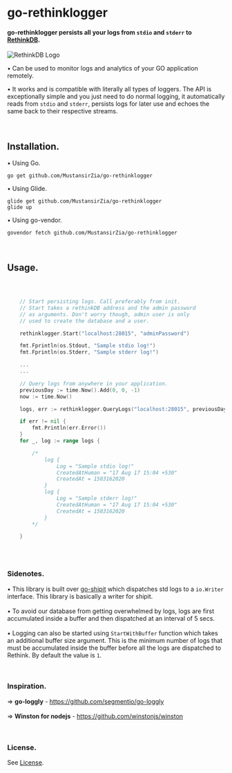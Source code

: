 # go-rethinklogger

#### go-rethinklogger persists all your logs from `stdio` and `stderr` to [RethinkDB](http://rethinkdb.com/).

![RethinkDB Logo](https://rethinkdb.com/assets/images/docs/api_illustrations/quickstart.png "RethinkDB thinker on the job.")

• Can be used to monitor logs and analytics of your GO application remotely.
<br />

• It works and is compatible with literally all types of loggers. The API is exceptionally simple and you just need to do normal logging, 
it automatically reads from `stdio` and `stderr`, persists logs for later use and echoes the same back to their respective streams.

<br />

## Installation.

• Using Go.
```
go get github.com/MustansirZia/go-rethinklogger
```

• Using Glide.
```
glide get github.com/MustansirZia/go-rethinklogger
glide up
```

• Using go-vendor.
```
govendor fetch github.com/MustansirZia/go-rethinklogger
```

<br />

## Usage.

```go



    // Start persisting logs. Call preferably from init.
    // Start takes a rethinkDB address and the admin password
    // as arguments. Don't worry though, admin user is only
    // used to create the database and a user.

    rethinklogger.Start("localhost:28015", "adminPassword")

    fmt.Fprintln(os.Stdout, "Sample stdio log!")
    fmt.Fprintln(os.Stderr, "Sample stderr log!")

    ...
    ...

    // Query logs from anywhere in your application.
    previousDay := time.Now().Add(0, 0, -1)
    now := time.Now()

    logs, err := rethinklogger.QueryLogs("localhost:28015", previousDay, now)

    if err != nil {
        fmt.Println(err.Error())
    }
    for _, log := range logs {

        /*
            log {
                Log = "Sample stdio log!"
                CreatedAtHuman = "17 Aug 17 15:04 +530"
                CreatedAt = 1503162020
            }
            log {
                Log = "Sample stderr log!"
                CreatedAtHuman = "17 Aug 17 15:04 +530"
                CreatedAt = 1503162020
            }
        */

    }



```

<br />

### Sidenotes.

• This library is built over [go-shipit](https://github.com/segmentio/go-shipit) which dispatches std logs to a `io.Writer` interface. This library is basically a writer for shipit.
<br />
<br />
• To avoid our database from getting overwhelmed by logs, logs are first accumulated inside a buffer and then dispatched at an interval of 5 secs.
<br />
<br />
• Logging can also be started using  `StartWithBuffer` function which takes an additional buffer size argument. This is the minimum number of logs that must be accumulated inside the buffer before all the logs are dispatched to Rethink.
By default the value is `1`.

<br />

### Inspiration.
=> <b>go-loggly</b> - https://github.com/segmentio/go-loggly
<br />
<br />
=> <b>Winston for nodejs</b> - https://github.com/winstonjs/winston

<br />

### License.
See [License](https://github.com/MustansirZia/go-rethinklogger/blob/master/LICENSE.txt).